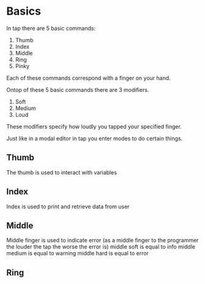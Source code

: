 # Basics
In tap there are 5 basic commands:
1. Thumb
2. Index
3. Middle
4. Ring
5. Pinky

Each of these commands correspond with a finger on your hand.

Ontop of these 5 basic commands there are 3 modifiers.
1. Soft
2. Medium
3. Loud

These modifiers specify how loudly you tapped your specified finger.

Just like in a modal editor in tap you enter modes to do certain things.


## Thumb
The thumb is used to interact with variables

## Index
Index is used to print and retrieve data from user

## Middle
Middle finger is used to indicate error (as a middle finger to the programmer the louder the tap the worse the error is)
middle soft is equal to info
middle medium is equal to warning
middle hard is equal to error

## Ring